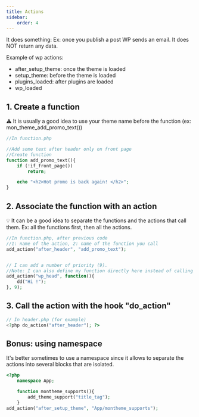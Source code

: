 ```yaml
---
title: Actions
sidebar:
    order: 4
---
```

It does something: Ex: once you publish a post WP sends an email.
It does NOT return any data.

Example of wp actions:
- after_setup_theme: once the theme is loaded
- setup_theme: before the theme is loaded
- plugins_loaded: after plugins are loaded
- wp_loaded

## 1. Create a function

⚠️ It is usually a good idea to use your theme name before the function 
(ex: mon_theme_add_promo_text())

```php
//In function.php

//Add some text after header only on front page
//Create function
function add_promo_text(){
	if (!if_front_page())
		return;

	echo "<h2>Hot promo is back again! </h2>";
}
```

## 2. Associate the function with an action

💡 It can be a good idea to separate the functions and the actions that call them. Ex: all the functions first, then all the actions.
```php 
//In function.php, after previous code
//1: name of the action, 2: name of the function you call
add_action("after_header", "add_promo_text");


// I can add a number of priority (9). 
//Note: I can also define my function directly here instead of calling one
add_action("wp_head", function(){
	dd("Hi !");
}, 9);
```

## 3. Call the action with the hook "do_action"
```php
// In header.php (for example)
<?php do_action("after_header"); ?>
```

## Bonus: using namespace
It's better sometimes to use a namespace since it allows to separate the actions into several blocks that are isolated.
```php
<?php
	namespace App;

	function montheme_supports(){
		add_theme_support("title_tag");
	}
add_action("after_setup_theme", "App/montheme_supports");
```

